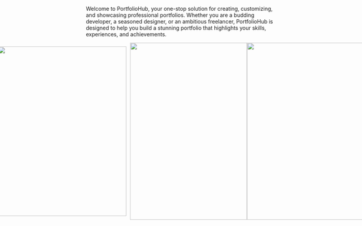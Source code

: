 Welcome to PortfolioHub, your one-stop solution for creating, customizing, and showcasing professional portfolios. Whether you are a budding developer, a seasoned designer, or an ambitious freelancer, PortfolioHub is designed to help you build a stunning portfolio that highlights your skills, experiences, and achievements.

<div style="display: flex; justify-content: center; align-items: center;">
    <img src="https://www.imghost.net/ib/T3TmxVYlNwB7yrh_1718499904.png" height="450" width="340" style="margin-right: 10px;">
    <img src="https://www.imghost.net/ib/BQXGDzTg03LGo0q_1718526588.png" height="470" width="310">
    <img src="https://www.imghost.net/ib/jP16eCt0Dr9VHG0_1718542569.png" height="470" width="310">
</div>
